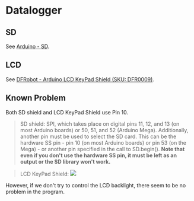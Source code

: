 # Datalogger

## SD
See [Arduino - SD](http://arduino.cc/en/Reference/SD).

## LCD
See [DFRobot - Arduino LCD KeyPad Shield (SKU: DFR0009)](https://www.dfrobot.com/wiki/index.php/Arduino_LCD_KeyPad_Shield_(SKU:_DFR0009)).

## Known Problem
Both SD shield and LCD KeyPad Shield use Pin 10.
> SD shield:
SPI, which takes place on digital pins 11, 12, and 13 (on most Arduino boards) or 50, 51, and 52 (Arduino Mega). Additionally, another pin must be used to select the SD card. This can be the hardware SS pin - pin 10 (on most Arduino boards) or pin 53 (on the Mega) - or another pin specified in the call to SD.begin(). **Note that even if you don't use the hardware SS pin, it must be left as an output or the SD library won't work.**

> LCD KeyPad Shield:
![](https://www.dfrobot.com/wiki/images/thumb/5/5e/DFR0009-PIN2.png/1800px-DFR0009-PIN2.png)

However, if we don't try to control the LCD backlight, there seem to be no problem in the program.
